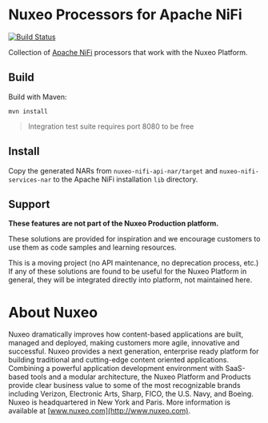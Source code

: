 # Nuxeo Processors for Apache NiFi

[![Build Status](https://qa.nuxeo.org/jenkins/buildStatus/icon?job=Sandbox/sandbox_nuxeo-nifi-processors-master)](https://qa.nuxeo.org/jenkins/view/Sandbox/job/Sandbox/job/sandbox_nuxeo-nifi-processors-master/)

Collection of [Apache NiFi](https://nifi.apache.org) processors that work with the Nuxeo Platform.

## Build

Build with Maven:

```
mvn install
```

> Integration test suite requires port 8080 to be free

## Install

Copy the generated NARs from `nuxeo-nifi-api-nar/target` and `nuxeo-nifi-services-nar` to the Apache NiFi installation `lib` directory.

## Support

**These features are not part of the Nuxeo Production platform.**

These solutions are provided for inspiration and we encourage customers to use them as code samples and learning resources.

This is a moving project (no API maintenance, no deprecation process, etc.) If any of these solutions are found to be useful for the Nuxeo Platform in general, they will be integrated directly into platform, not maintained here.

# About Nuxeo

Nuxeo dramatically improves how content-based applications are built, managed and deployed, making customers more agile, innovative and successful. Nuxeo provides a next generation, enterprise ready platform for building traditional and cutting-edge content oriented applications. Combining a powerful application development environment with SaaS-based tools and a modular architecture, the Nuxeo Platform and Products provide clear business value to some of the most recognizable brands including Verizon, Electronic Arts, Sharp, FICO, the U.S. Navy, and Boeing. Nuxeo is headquartered in New York and Paris. More information is available at [www.nuxeo.com](http://www.nuxeo.com).

